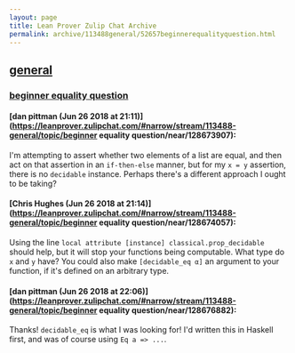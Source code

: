 ```yaml
---
layout: page
title: Lean Prover Zulip Chat Archive 
permalink: archive/113488general/52657beginnerequalityquestion.html
---
```


## [general](index.html)
### [beginner equality question](52657beginnerequalityquestion.html)

#### [dan pittman (Jun 26 2018 at 21:11)](https://leanprover.zulipchat.com/#narrow/stream/113488-general/topic/beginner equality question/near/128673907):
I'm attempting to assert whether two elements of a list are equal, and then act on that assertion in an `if-then-else` manner, but for my `x = y` assertion, there is no `decidable` instance. Perhaps there's a different approach I ought to be taking?

#### [Chris Hughes (Jun 26 2018 at 21:14)](https://leanprover.zulipchat.com/#narrow/stream/113488-general/topic/beginner equality question/near/128674057):
Using the line `local attribute [instance] classical.prop_decidable` should help, but it will stop your functions being computable. What type do `x` and `y` have? You could also make `[decidable_eq α]` an argument to your function, if it's defined on an arbitrary type.

#### [dan pittman (Jun 26 2018 at 22:06)](https://leanprover.zulipchat.com/#narrow/stream/113488-general/topic/beginner equality question/near/128676882):
Thanks! `decidable_eq` is what I was looking for! I'd written this in Haskell first, and was of course using `Eq a => ...`.

